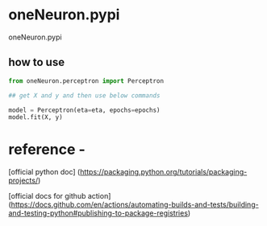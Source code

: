 # oneNeuron.pypi
oneNeuron.pypi


## how to use

```python
from oneNeuron.perceptron import Perceptron

## get X and y and then use below commands

model = Perceptron(eta=eta, epochs=epochs)
model.fit(X, y)

```

# reference -
[official python doc]  (https://packaging.python.org/tutorials/packaging-projects/)

[official docs for github action] (https://docs.github.com/en/actions/automating-builds-and-tests/building-and-testing-python#publishing-to-package-registries)